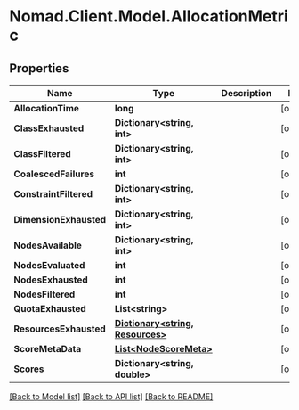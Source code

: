 # Nomad.Client.Model.AllocationMetric

## Properties

Name | Type | Description | Notes
------------ | ------------- | ------------- | -------------
**AllocationTime** | **long** |  | [optional] 
**ClassExhausted** | **Dictionary&lt;string, int&gt;** |  | [optional] 
**ClassFiltered** | **Dictionary&lt;string, int&gt;** |  | [optional] 
**CoalescedFailures** | **int** |  | [optional] 
**ConstraintFiltered** | **Dictionary&lt;string, int&gt;** |  | [optional] 
**DimensionExhausted** | **Dictionary&lt;string, int&gt;** |  | [optional] 
**NodesAvailable** | **Dictionary&lt;string, int&gt;** |  | [optional] 
**NodesEvaluated** | **int** |  | [optional] 
**NodesExhausted** | **int** |  | [optional] 
**NodesFiltered** | **int** |  | [optional] 
**QuotaExhausted** | **List&lt;string&gt;** |  | [optional] 
**ResourcesExhausted** | [**Dictionary&lt;string, Resources&gt;**](Resources.md) |  | [optional] 
**ScoreMetaData** | [**List&lt;NodeScoreMeta&gt;**](NodeScoreMeta.md) |  | [optional] 
**Scores** | **Dictionary&lt;string, double&gt;** |  | [optional] 

[[Back to Model list]](../README.md#documentation-for-models) [[Back to API list]](../README.md#documentation-for-api-endpoints) [[Back to README]](../README.md)

